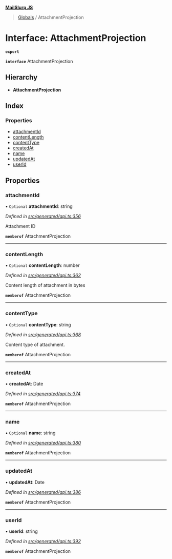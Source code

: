 **[MailSlurp JS](../README.md)**

> [Globals](../README.md) / AttachmentProjection

# Interface: AttachmentProjection

**`export`** 

**`interface`** AttachmentProjection

## Hierarchy

* **AttachmentProjection**

## Index

### Properties

* [attachmentId](attachmentprojection.md#attachmentid)
* [contentLength](attachmentprojection.md#contentlength)
* [contentType](attachmentprojection.md#contenttype)
* [createdAt](attachmentprojection.md#createdat)
* [name](attachmentprojection.md#name)
* [updatedAt](attachmentprojection.md#updatedat)
* [userId](attachmentprojection.md#userid)

## Properties

### attachmentId

• `Optional` **attachmentId**: string

*Defined in [src/generated/api.ts:356](https://github.com/mailslurp/mailslurp-client/blob/24bff2e/src/generated/api.ts#L356)*

Attachment ID

**`memberof`** AttachmentProjection

___

### contentLength

• `Optional` **contentLength**: number

*Defined in [src/generated/api.ts:362](https://github.com/mailslurp/mailslurp-client/blob/24bff2e/src/generated/api.ts#L362)*

Content length of attachment in bytes

**`memberof`** AttachmentProjection

___

### contentType

• `Optional` **contentType**: string

*Defined in [src/generated/api.ts:368](https://github.com/mailslurp/mailslurp-client/blob/24bff2e/src/generated/api.ts#L368)*

Content type of attachment.

**`memberof`** AttachmentProjection

___

### createdAt

•  **createdAt**: Date

*Defined in [src/generated/api.ts:374](https://github.com/mailslurp/mailslurp-client/blob/24bff2e/src/generated/api.ts#L374)*

**`memberof`** AttachmentProjection

___

### name

• `Optional` **name**: string

*Defined in [src/generated/api.ts:380](https://github.com/mailslurp/mailslurp-client/blob/24bff2e/src/generated/api.ts#L380)*

**`memberof`** AttachmentProjection

___

### updatedAt

•  **updatedAt**: Date

*Defined in [src/generated/api.ts:386](https://github.com/mailslurp/mailslurp-client/blob/24bff2e/src/generated/api.ts#L386)*

**`memberof`** AttachmentProjection

___

### userId

•  **userId**: string

*Defined in [src/generated/api.ts:392](https://github.com/mailslurp/mailslurp-client/blob/24bff2e/src/generated/api.ts#L392)*

**`memberof`** AttachmentProjection
